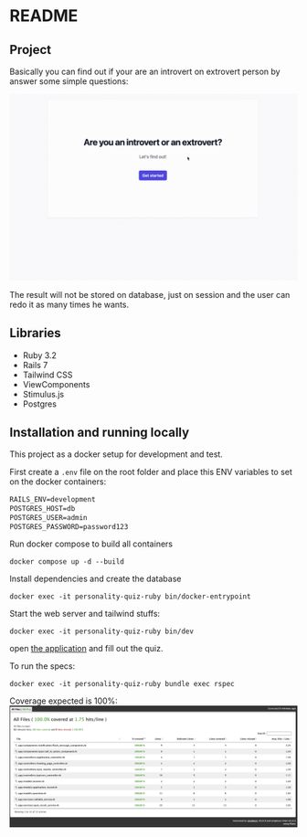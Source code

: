 # README

## Project

Basically you can find out if your are an introvert on extrovert person by answer some simple questions:

![finalversionpt.gif](docs%2Ffinalversionpt.gif)

The result will not be stored on database, just on session and the user can redo it as many times he wants.

## Libraries
- Ruby 3.2
- Rails 7
- Tailwind CSS
- ViewComponents
- Stimulus.js
- Postgres

## Installation and running locally

This project as a docker setup for development and test.

First create a `.env` file on the root folder and place this ENV variables to set on the docker containers:
```
RAILS_ENV=development
POSTGRES_HOST=db
POSTGRES_USER=admin
POSTGRES_PASSWORD=password123
```

Run docker compose to build all containers

```shell
docker compose up -d --build
```

Install dependencies and create the database

```shell
docker exec -it personality-quiz-ruby bin/docker-entrypoint
```

Start the web server and tailwind stuffs:

```shell
docker exec -it personality-quiz-ruby bin/dev
```

open [the application](http://localhost:3000) and fill out the quiz.


To run the specs:

```shell
docker exec -it personality-quiz-ruby bundle exec rspec
```

Coverage expected is 100%:
![coverage.png](docs%2Fcoverage.png)
